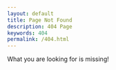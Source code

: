 ```yaml
---
layout: default
title: Page Not Found
description: 404 Page
keywords: 404
permalink: /404.html
---
```


What you are looking for is missing!
